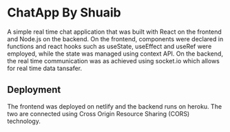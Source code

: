 # ChatApp By Shuaib

A simple real time chat application that was built with React on the frontend and Node.js on the backend. 
On the frontend, components were declared in functions and react hooks such as useState, useEffect and useRef were employed, while the state was managed using context API. 
On the backend, the real time communication was as achieved using socket.io which allows for real time data tansafer. 

## Deployment
The frontend was deployed on netlify and the backend runs on heroku. The two are connected using Cross Origin Resource Sharing (CORS) technology.
